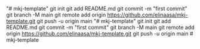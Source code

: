 "# mkj-template"  git init git add README.md git commit -m "first commit" git branch -M main git remote add origin https://github.com/elinaasa/mkj-template.git git push -u origin main
"# mkj-template"  git init git add README.md git commit -m "first commit" git branch -M main git remote add origin https://github.com/elinaasa/mkj-template.git git push -u origin main
#   m k j - t e m p l a t e  
 